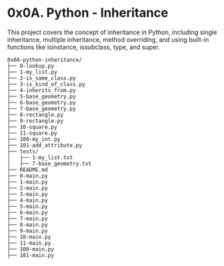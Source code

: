 # 0x0A. Python - Inheritance

This project covers the concept of inheritance in Python, including single inheritance, multiple inheritance, method overriding, and using built-in functions like isinstance, issubclass, type, and super.


```
0x0A-python-inheritance/
├── 0-lookup.py
├── 1-my_list.py
├── 2-is_same_class.py
├── 3-is_kind_of_class.py
├── 4-inherits_from.py
├── 5-base_geometry.py
├── 6-base_geometry.py
├── 7-base_geometry.py
├── 8-rectangle.py
├── 9-rectangle.py
├── 10-square.py
├── 11-square.py
├── 100-my_int.py
├── 101-add_attribute.py
├── tests/
│   ├── 1-my_list.txt
│   ├── 7-base_geometry.txt
├── README.md
├── 0-main.py
├── 1-main.py
├── 2-main.py
├── 3-main.py
├── 4-main.py
├── 5-main.py
├── 6-main.py
├── 7-main.py
├── 8-main.py
├── 9-main.py
├── 10-main.py
├── 11-main.py
├── 100-main.py
├── 101-main.py
```
